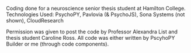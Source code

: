 Coding done for a neuroscience senior thesis student at Hamilton College.
Technologies Used: PsychoPY, Pavlovia (& PsychoJS), Sona Systems (not shown), CloudResearch

Permission was given to post the code by Professor Alexandra List and thesis student Caroline Ross.
All code was either written by PscyhoPY Builder or me (through code components).
